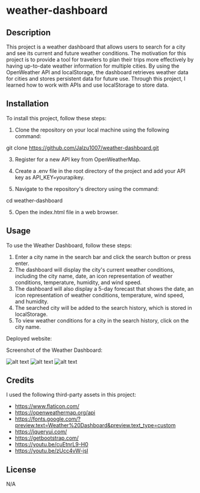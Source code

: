 # weather-dashboard

## Description

This project is a weather dashboard that allows users to search for a city and see its current and future weather conditions. The motivation for this project is to provide a tool for travelers to plan their trips more effectively by having up-to-date weather information for multiple cities. By using the OpenWeather API and localStorage, the dashboard retrieves weather data for cities and stores persistent data for future use. Through this project, I learned how to work with APIs and use localStorage to store data.

## Installation

To install this project, follow these steps:

1. Clone the repository on your local machine using the following command:

git clone https://github.com/Jalzu1007/weather-dashboard.git

3. Register for a new API key from OpenWeatherMap.

4. Create a .env file in the root directory of the project and add your API key as API_KEY=yourapikey.

3. Navigate to the repository's directory using the command:

 cd weather-dashboard

5. Open the index.html file in a web browser.

## Usage

To use the Weather Dashboard, follow these steps:

1. Enter a city name in the search bar and click the search button or press enter.
2. The dashboard will display the city's current weather conditions, including the city name, date, an icon representation of weather conditions, temperature, humidity, and wind speed.
3. The dashboard will also display a 5-day forecast that shows the date, an icon representation of weather conditions, temperature, wind speed, and humidity.
4. The searched city will be added to the search history, which is stored in localStorage.
5. To view weather conditions for a city in the search history, click on the city name.

Deployed website:



Screenshot of the Weather Dashboard:

![alt text](./assets/images) ![alt text](./assets/images) ![alt text](./assets/images) 

## Credits

I used the following third-party assets in this project:

- https://www.flaticon.com/
- https://openweathermap.org/api
- https://fonts.google.com/?preview.text=Weather%20Dashboard&preview.text_type=custom
- https://jqueryui.com/
- https://getbootstrap.com/
- https://youtu.be/cuEtnrL9-H0
- https://youtu.be/zUcc4vW-jsI

## License

N/A